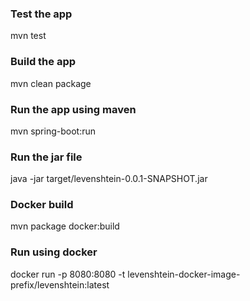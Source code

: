### Test the app ###
mvn test

### Build the app ###
mvn clean package

### Run the app using maven ###
mvn spring-boot:run

### Run the jar file ###
java -jar target/levenshtein-0.0.1-SNAPSHOT.jar







### Docker build ###
mvn package docker:build

### Run using docker ###
docker run -p 8080:8080 -t levenshtein-docker-image-prefix/levenshtein:latest